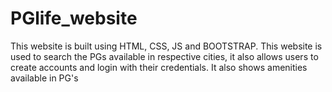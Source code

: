 # PGlife_website
This website is built using HTML, CSS, JS and BOOTSTRAP. This website is used to search the PGs available in respective cities, it also allows users to create accounts and login with their credentials. It also shows amenities available in PG's
